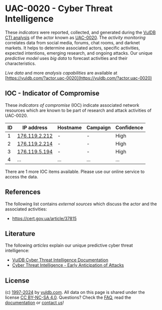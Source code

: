 # UAC-0020 - Cyber Threat Intelligence

These _indicators_ were reported, collected, and generated during the [VulDB CTI analysis](https://vuldb.com/?kb.cti) of the actor known as [UAC-0020](https://vuldb.com/?actor.uac-0020). The _activity monitoring_ correlates data from social media, forums, chat rooms, and darknet markets. It helps to determine associated actors, specific activities, expected intentions, emerging research, and ongoing attacks. Our unique _predictive model_ uses _big data_ to forecast activities and their characteristics.

_Live data_ and more _analysis capabilities_ are available at [https://vuldb.com/?actor.uac-0020](https://vuldb.com/?actor.uac-0020)

## IOC - Indicator of Compromise

These _indicators of compromise_ (IOC) indicate associated network resources which are known to be part of research and attack activities of UAC-0020.

ID | IP address | Hostname | Campaign | Confidence
-- | ---------- | -------- | -------- | ----------
1 | [176.119.2.212](https://vuldb.com/?ip.176.119.2.212) | - | - | High
2 | [176.119.2.214](https://vuldb.com/?ip.176.119.2.214) | - | - | High
3 | [176.119.5.194](https://vuldb.com/?ip.176.119.5.194) | - | - | High
4 | ... | ... | ... | ...

There are 1 more IOC items available. Please use our online service to access the data.

## References

The following list contains _external sources_ which discuss the actor and the associated activities:

* https://cert.gov.ua/article/37815

## Literature

The following _articles_ explain our unique predictive cyber threat intelligence:

* [VulDB Cyber Threat Intelligence Documentation](https://vuldb.com/?kb.cti)
* [Cyber Threat Intelligence - Early Anticipation of Attacks](https://www.scip.ch/en/?labs.20201022)

## License

(c) [1997-2024](https://vuldb.com/?kb.changelog) by [vuldb.com](https://vuldb.com/?kb.about). All data on this page is shared under the license [CC BY-NC-SA 4.0](https://creativecommons.org/licenses/by-nc-sa/4.0/). Questions? Check the [FAQ](https://vuldb.com/?kb.faq), read the [documentation](https://vuldb.com/?kb) or [contact us](https://vuldb.com/?contact)!
